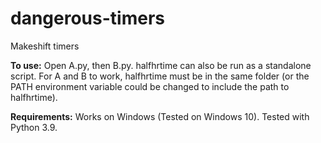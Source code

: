 # dangerous-timers
Makeshift timers

<b>To use:</b>
Open A.py, then B.py. halfhrtime can also be run as a standalone script. For A and B to work, halfhrtime must be in the same folder (or the PATH environment variable could be changed to include the path to halfhrtime).

<b>Requirements:</b>
Works on Windows (Tested on Windows 10).
Tested with Python 3.9.
